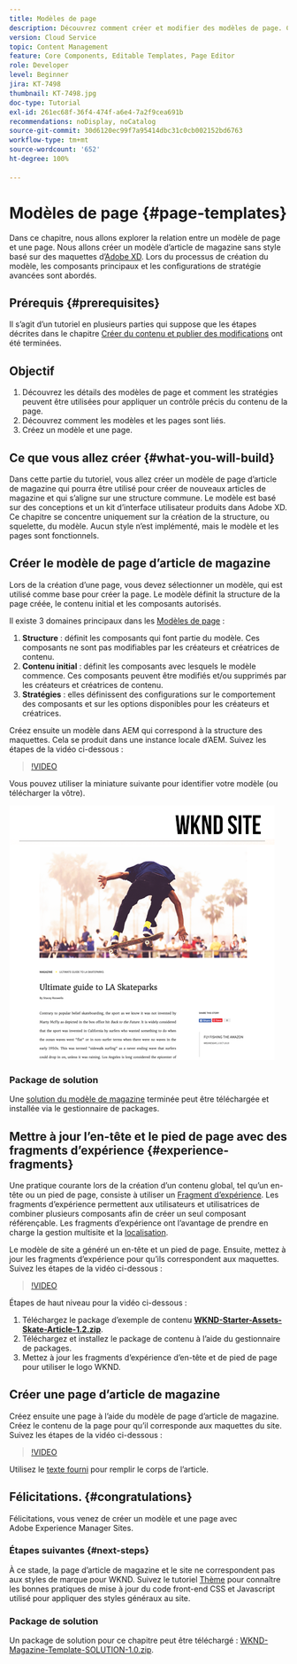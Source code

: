 ```yaml
---
title: Modèles de page
description: Découvrez comment créer et modifier des modèles de page. Comprenez la relation entre un modèle de page et une page. Découvrez comment configurer les stratégies d’un modèle de page afin de garantir la gouvernance granulaire et la cohérence de marque du contenu.  Un modèle d’article de magazine bien structuré est créé à partir d’une maquette d’Adobe XD.
version: Cloud Service
topic: Content Management
feature: Core Components, Editable Templates, Page Editor
role: Developer
level: Beginner
jira: KT-7498
thumbnail: KT-7498.jpg
doc-type: Tutorial
exl-id: 261ec68f-36f4-474f-a6e4-7a2f9cea691b
recommendations: noDisplay, noCatalog
source-git-commit: 30d6120ec99f7a95414dbc31c0cb002152bd6763
workflow-type: tm+mt
source-wordcount: '652'
ht-degree: 100%

---
```


# Modèles de page {#page-templates}

Dans ce chapitre, nous allons explorer la relation entre un modèle de page et une page. Nous allons créer un modèle d’article de magazine sans style basé sur des maquettes d’[Adobe XD](https://www.adobe.com/fr/products/xd.html). Lors du processus de création du modèle, les composants principaux et les configurations de stratégie avancées sont abordés.

## Prérequis {#prerequisites}

Il s’agit d’un tutoriel en plusieurs parties qui suppose que les étapes décrites dans le chapitre [Créer du contenu et publier des modifications](./author-content-publish.md) ont été terminées.

## Objectif

1. Découvrez les détails des modèles de page et comment les stratégies peuvent être utilisées pour appliquer un contrôle précis du contenu de la page.
1. Découvrez comment les modèles et les pages sont liés.
1. Créez un modèle et une page.

## Ce que vous allez créer {#what-you-will-build}

Dans cette partie du tutoriel, vous allez créer un modèle de page d’article de magazine qui pourra être utilisé pour créer de nouveaux articles de magazine et qui s’aligne sur une structure commune. Le modèle est basé sur des conceptions et un kit d’interface utilisateur produits dans Adobe XD. Ce chapitre se concentre uniquement sur la création de la structure, ou squelette, du modèle. Aucun style n’est implémenté, mais le modèle et les pages sont fonctionnels.

## Créer le modèle de page d’article de magazine

Lors de la création d’une page, vous devez sélectionner un modèle, qui est utilisé comme base pour créer la page. Le modèle définit la structure de la page créée, le contenu initial et les composants autorisés.

Il existe 3 domaines principaux dans les [Modèles de page](https://experienceleague.adobe.com/docs/experience-manager-cloud-service/sites/authoring/features/templates.html?lang=fr) :

1. **Structure** : définit les composants qui font partie du modèle. Ces composants ne sont pas modifiables par les créateurs et créatrices de contenu.
1. **Contenu initial** : définit les composants avec lesquels le modèle commence. Ces composants peuvent être modifiés et/ou supprimés par les créateurs et créatrices de contenu.
1. **Stratégies** : elles définissent des configurations sur le comportement des composants et sur les options disponibles pour les créateurs et créatrices.

Créez ensuite un modèle dans AEM qui correspond à la structure des maquettes. Cela se produit dans une instance locale d’AEM. Suivez les étapes de la vidéo ci-dessous :

>[!VIDEO](https://video.tv.adobe.com/v/332915?quality=12&learn=on)

Vous pouvez utiliser la miniature suivante pour identifier votre modèle (ou télécharger la vôtre).

![Miniature du modèle de page d’article.](./assets/page-templates/article-page-template-thumbnail.png)


### Package de solution

Une [solution du modèle de magazine](assets/page-templates/WKND-Magazine-Template-SOLUTION-1.1.zip) terminée peut être téléchargée et installée via le gestionnaire de packages.

## Mettre à jour l’en-tête et le pied de page avec des fragments d’expérience {#experience-fragments}

Une pratique courante lors de la création d’un contenu global, tel qu’un en-tête ou un pied de page, consiste à utiliser un [Fragment d’expérience](https://experienceleague.adobe.com/docs/experience-manager-learn/sites/experience-fragments/experience-fragments-feature-video-use.html?lang=fr). Les fragments d’expérience permettent aux utilisateurs et utilisatrices de combiner plusieurs composants afin de créer un seul composant référençable. Les fragments d’expérience ont l’avantage de prendre en charge la gestion multisite et la [localisation](https://experienceleague.adobe.com/docs/experience-manager-core-components/using/wcm-components/experience-fragment.html?lang=fr#localized-site-structure).

Le modèle de site a généré un en-tête et un pied de page. Ensuite, mettez à jour les fragments d’expérience pour qu’ils correspondent aux maquettes. Suivez les étapes de la vidéo ci-dessous :

>[!VIDEO](https://video.tv.adobe.com/v/332916?quality=12&learn=on)

Étapes de haut niveau pour la vidéo ci-dessous :

1. Téléchargez le package d’exemple de contenu **[WKND-Starter-Assets-Skate-Article-1.2.zip](assets/page-templates/WKND-Starter-Assets-Skate-Article-1.2.zip)**.
1. Téléchargez et installez le package de contenu à l’aide du gestionnaire de packages.
1. Mettez à jour les fragments d’expérience d’en-tête et de pied de page pour utiliser le logo WKND.

## Créer une page d’article de magazine

Créez ensuite une page à l’aide du modèle de page d’article de magazine. Créez le contenu de la page pour qu’il corresponde aux maquettes du site. Suivez les étapes de la vidéo ci-dessous :

>[!VIDEO](https://video.tv.adobe.com/v/332917?quality=12&learn=on)

Utilisez le [texte fourni](./assets/page-templates/la-skateparks-copy.txt) pour remplir le corps de l’article.

## Félicitations. {#congratulations}

Félicitations, vous venez de créer un modèle et une page avec Adobe Experience Manager Sites.

### Étapes suivantes {#next-steps}

À ce stade, la page d’article de magazine et le site ne correspondent pas aux styles de marque pour WKND. Suivez le tutoriel [Thème](theming.md) pour connaître les bonnes pratiques de mise à jour du code front-end CSS et Javascript utilisé pour appliquer des styles généraux au site.

### Package de solution

Un package de solution pour ce chapitre peut être téléchargé : [WKND-Magazine-Template-SOLUTION-1.0.zip](assets/page-templates/WKND-Magazine-Template-SOLUTION-1.0.zip).
